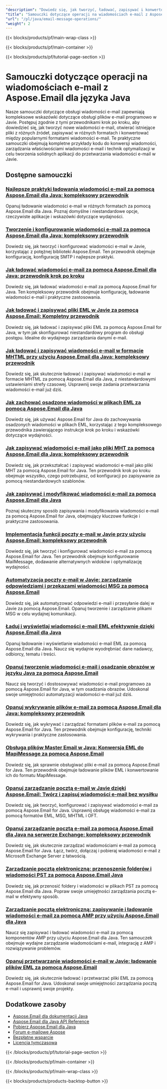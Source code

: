 ```yaml
---
"description": "Dowiedz się, jak tworzyć, ładować, zapisywać i konwertować wiadomości e-mail między formatami (EML, MSG, MHTML) dzięki tym samouczkom dotyczącym Aspose.Email for Java."
"title": "Samouczki dotyczące operacji na wiadomościach e-mail z Aspose.Email dla języka Java"
"url": "/pl/java/email-message-operations/"
"weight": 2
---
```


{{< blocks/products/pf/main-wrap-class >}}

{{< blocks/products/pf/main-container >}}

{{< blocks/products/pf/tutorial-page-section >}}
# Samouczki dotyczące operacji na wiadomościach e-mail z Aspose.Email dla języka Java

Nasze samouczki dotyczące obsługi wiadomości e-mail zapewniają kompleksowe wskazówki dotyczące obsługi plików e-mail programowo w Javie. Postępuj zgodnie z tymi przewodnikami krok po kroku, aby dowiedzieć się, jak tworzyć nowe wiadomości e-mail, otwierać istniejące pliki z różnych źródeł, zapisywać w różnych formatach i konwertować między popularnymi formatami wiadomości e-mail. Te praktyczne samouczki obejmują kompletne przykłady kodu do konwersji wiadomości, zarządzania właściwościami wiadomości e-mail i technik optymalizacji w celu tworzenia solidnych aplikacji do przetwarzania wiadomości e-mail w Javie.

## Dostępne samouczki

### [Najlepsze praktyki ładowania wiadomości e-mail za pomocą Aspose.Email dla Java: kompleksowy przewodnik](./aspose-email-java-load-emails/)
Opanuj ładowanie wiadomości e-mail w różnych formatach za pomocą Aspose.Email dla Java. Poznaj domyślne i niestandardowe opcje, rzeczywiste aplikacje i wskazówki dotyczące wydajności.

### [Tworzenie i konfigurowanie wiadomości e-mail za pomocą Aspose.Email dla Java: kompleksowy przewodnik](./create-configure-mail-message-aspose-email-java/)
Dowiedz się, jak tworzyć i konfigurować wiadomości e-mail w Javie, korzystając z potężnej biblioteki Aspose.Email. Ten przewodnik obejmuje konfigurację, konfigurację SMTP i najlepsze praktyki.

### [Jak ładować wiadomości e-mail za pomocą Aspose.Email dla Java: przewodnik krok po kroku](./aspose-email-java-load-email-tutorial/)
Dowiedz się, jak ładować wiadomości e-mail za pomocą Aspose.Email for Java. Ten kompleksowy przewodnik obejmuje konfigurację, ładowanie wiadomości e-mail i praktyczne zastosowania.

### [Jak ładować i zapisywać pliki EML w Javie za pomocą Aspose.Email: Kompletny przewodnik](./load-save-eml-aspose-email-java/)
Dowiedz się, jak ładować i zapisywać pliki EML za pomocą Aspose.Email for Java, w tym jak skonfigurować niestandardowy program do obsługi postępu. Idealne do wydajnego zarządzania danymi e-mail.

### [Jak ładować i zapisywać wiadomości e-mail w formacie MHTML przy użyciu Aspose.Email dla Java: kompleksowy przewodnik](./load-save-emails-mhtml-aspose-java/)
Dowiedz się, jak skutecznie ładować i zapisywać wiadomości e-mail w formacie MHTML za pomocą Aspose.Email dla Java, z niestandardowymi ustawieniami strefy czasowej. Usprawnij swoje zadania przetwarzania wiadomości e-mail już dziś.

### [Jak zachować osadzone wiadomości w plikach EML za pomocą Aspose.Email dla Java](./aspose-email-java-eml-embedded-messages-preservation/)
Dowiedz się, jak używać Aspose.Email for Java do zachowywania osadzonych wiadomości w plikach EML, korzystając z tego kompleksowego przewodnika zawierającego instrukcje krok po kroku i wskazówki dotyczące wydajności.

### [Jak zapisywać wiadomości e-mail jako pliki MHT za pomocą Aspose.Email dla Java: kompleksowy przewodnik](./save-emails-as-mht-using-aspose-email-java/)
Dowiedz się, jak przekształcać i zapisywać wiadomości e-mail jako pliki MHT za pomocą Aspose.Email for Java. Ten przewodnik krok po kroku obejmuje wszystko, czego potrzebujesz, od konfiguracji po zapisywanie za pomocą niestandardowych szablonów.

### [Jak zapisywać i modyfikować wiadomości e-mail za pomocą Aspose.Email dla Java](./save-modified-emails-aspose-java/)
Poznaj skuteczny sposób zapisywania i modyfikowania wiadomości e-mail za pomocą Aspose.Email for Java, obejmujący kluczowe funkcje i praktyczne zastosowania.

### [Implementacja funkcji poczty e-mail w Javie przy użyciu Aspose.Email: kompleksowy przewodnik](./implement-email-features-java-aspose-email/)
Dowiedz się, jak tworzyć i konfigurować wiadomości e-mail za pomocą Aspose.Email for Java. Ten przewodnik obejmuje konfigurowanie MailMessage, dodawanie alternatywnych widoków i optymalizację wydajności.

### [Automatyzacja poczty e-mail w Javie: zarządzanie odpowiedziami i przekazami wiadomości MSG za pomocą Aspose.Email](./email-automation-java-aspose-email-replies-forwards/)
Dowiedz się, jak automatyzować odpowiedzi e-mail i przesyłanie dalej w Javie za pomocą Aspose.Email. Opanuj tworzenie i zarządzanie plikami MSG w celu wydajnej komunikacji.

### [Ładuj i wyświetlaj wiadomości e-mail EML efektywnie dzięki Aspose.Email dla Java](./load-display-eml-emails-aspose-java/)
Opanuj ładowanie i wyświetlanie wiadomości e-mail EML za pomocą Aspose.Email dla Java. Naucz się wydajnie wyodrębniać dane nadawcy, odbiorcy, tematu i treści.

### [Opanuj tworzenie wiadomości e-mail i osadzanie obrazów w języku Java za pomocą Aspose.Email](./aspose-email-java-create-embed-images/)
Naucz się tworzyć i dostosowywać wiadomości e-mail programowo za pomocą Aspose.Email for Java, w tym osadzania obrazów. Udoskonal swoje umiejętności automatyzacji wiadomości e-mail już dziś.

### [Opanuj wykrywanie plików e-mail za pomocą Aspose.Email dla Java: kompleksowy przewodnik](./master-email-file-detection-aspose-java/)
Dowiedz się, jak wykrywać i zarządzać formatami plików e-mail za pomocą Aspose.Email for Java. Ten przewodnik obejmuje konfigurację, techniki wykrywania i praktyczne zastosowania.

### [Obsługa plików Master Email w Java: Konwersja EML do MapiMessage za pomocą Aspose.Email](./master-email-file-handling-java-aspose-email/)
Dowiedz się, jak sprawnie obsługiwać pliki e-mail za pomocą Aspose.Email for Java. Ten przewodnik obejmuje ładowanie plików EML i konwertowanie ich do formatu MapiMessage.

### [Opanuj zarządzanie pocztą e-mail w Javie dzięki Aspose.Email: Twórz i zapisuj wiadomości e-mail bez wysiłku](./aspose-email-java-create-save-emails/)
Dowiedz się, jak tworzyć, konfigurować i zapisywać wiadomości e-mail za pomocą Aspose.Email for Java. Usprawnij obsługę wiadomości e-mail za pomocą formatów EML, MSG, MHTML i OFT.

### [Opanuj zarządzanie pocztą e-mail za pomocą Aspose.Email dla Java na serwerze Exchange: kompleksowy przewodnik](./master-email-management-aspose-email-java-exchange-server/)
Dowiedz się, jak skutecznie zarządzać wiadomościami e-mail za pomocą Aspose.Email for Java. Łącz, twórz, dołączaj i pobieraj wiadomości e-mail z Microsoft Exchange Server z łatwością.

### [Zarządzanie pocztą elektroniczną: przenoszenie folderów i wiadomości PST za pomocą Aspose.Email Java](./aspose-email-java-move-pst-messages-folders/)
Dowiedz się, jak przenosić foldery i wiadomości w plikach PST za pomocą Aspose.Email dla Java. Popraw swoje umiejętności zarządzania pocztą e-mail w efektywny sposób.

### [Zarządzanie pocztą elektroniczną: zapisywanie i ładowanie wiadomości e-mail za pomocą AMP przy użyciu Aspose.Email dla Java](./aspose-email-java-save-load-amp-emails/)
Naucz się zapisywać i ładować wiadomości e-mail za pomocą komponentów AMP przy użyciu Aspose.Email dla Java. Ten samouczek obejmuje wydajne zarządzanie wiadomościami e-mail, integrację z AMP i rozwiązywanie problemów.

### [Opanuj przetwarzanie wiadomości e-mail w Javie: ładowanie plików EML za pomocą Aspose.Email](./master-email-processing-java-aspose-email/)
Dowiedz się, jak skutecznie ładować i przetwarzać pliki EML za pomocą Aspose.Email for Java. Udoskonal swoje umiejętności zarządzania pocztą e-mail i usprawnij swoje projekty.

## Dodatkowe zasoby

- [Aspose.Email dla dokumentacji Java](https://docs.aspose.com/email/java/)
- [Aspose.Email dla Java API Reference](https://reference.aspose.com/email/java/)
- [Pobierz Aspose.Email dla Java](https://releases.aspose.com/email/java/)
- [Forum e-mailowe Aspose](https://forum.aspose.com/c/email)
- [Bezpłatne wsparcie](https://forum.aspose.com/)
- [Licencja tymczasowa](https://purchase.aspose.com/temporary-license/)

{{< /blocks/products/pf/tutorial-page-section >}}

{{< /blocks/products/pf/main-container >}}

{{< /blocks/products/pf/main-wrap-class >}}

{{< blocks/products/products-backtop-button >}}